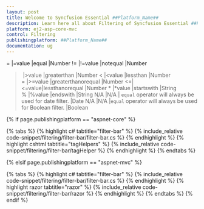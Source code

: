 ```yaml
---
layout: post
title: Welcome to Syncfusion Essential ##Platform_Name##
description: Learn here all about Filtering of Syncfusion Essential ##Platform_Name## widgets based on HTML5 and jQuery.
platform: ej2-asp-core-mvc
control: Filtering
publishingplatform: ##Platform_Name##
documentation: ug
---
```


= |=value |equal |Number
!= |!=value |notequal |Number
> |>value |greaterthan |Number
< |<value |lessthan |Number
>= |>=value |greaterthanorequal |Number
<=|<=value|lessthanorequal |Number
* |*value |startswith |String
% |%value |endswith |String
N/A |N/A | `equal` operator will always be used for date filter. |Date
N/A |N/A |`equal` operator will always be used for Boolean filter. |Boolean

{% if page.publishingplatform == "aspnet-core" %}

{% tabs %}
{% highlight c# tabtitle="filter-bar" %}
{% include_relative code-snippet/filtering/filter-bar/filter-bar.cs %}
{% endhighlight %}
{% highlight cshtml tabtitle="tagHelpers" %}
{% include_relative code-snippet/filtering/filter-bar/tagHelper %}
{% endhighlight %}
{% endtabs %}

{% elsif page.publishingplatform == "aspnet-mvc" %}

{% tabs %}
{% highlight c# tabtitle="filter-bar" %}
{% include_relative code-snippet/filtering/filter-bar/filter-bar.cs %}
{% endhighlight %}
{% highlight razor tabtitle="razor" %}
{% include_relative code-snippet/filtering/filter-bar/razor %}
{% endhighlight %}
{% endtabs %}
{% endif %}



<!-- ## Filter bar template with custom component

The `FilterBarTemplate` is used to add custom components to a particular column, and does the following functions:
* `create`: Creates custom components.
* `write`: Wires events for custom components.

In the following sample, the dropdown is used as a custom component in the EmployeeID column.

{% if page.publishingplatform == "aspnet-core" %}

{% tabs %}
{% highlight c# tabtitle="filterbartemplate" %}
{% include_relative code-snippet/filter/filterbartemplate/filterbartemplate.cs %}
{% endhighlight %}
{% highlight cshtml tabtitle="tagHelpers" %}
{% include_relative code-snippet/filter/filterbartemplate/tagHelper %}
{% endhighlight %}
{% endtabs %}

{% elsif page.publishingplatform == "aspnet-mvc" %}

{% tabs %}
{% highlight c# tabtitle="filterbartemplate" %}
{% include_relative code-snippet/filter/filterbartemplate/filterbartemplate.cs %}
{% endhighlight %}
{% highlight razor tabtitle="razor" %}
{% include_relative code-snippet/filter/filterbartemplate/razor %}
{% endhighlight %}
{% endtabs %}
{% endif %}



### Filter bar template with custom component

The [`filterBarTemplate`] is used to add a custom component for a particular column and this contains the following functions.
* `create` – It is used for creating custom components.
* `read` – It is used to read the Filter value selected.
* `write` - It is used to wire events for custom components.

In the following sample dropdown is used  as custom component in EmployeeID column.

{% if page.publishingplatform == "aspnet-core" %}

{% tabs %}
{% highlight c# tabtitle="filterbartemplate" %}
{% include_relative code-snippet/filtering/filterbartemplate/filterbartemplate.cs %}
{% endhighlight %}
{% highlight cshtml tabtitle="tagHelpers" %}
{% include_relative code-snippet/filtering/filterbartemplate/tagHelper %}
{% endhighlight %}
{% endtabs %}

{% elsif page.publishingplatform == "aspnet-mvc" %}

{% tabs %}
{% highlight c# tabtitle="filterbartemplate" %}
{% include_relative code-snippet/filtering/filterbartemplate/filterbartemplate.cs %}
{% endhighlight %}
{% highlight razor tabtitle="razor" %}
{% include_relative code-snippet/filtering/filterbartemplate/razor %}
{% endhighlight %}
{% endtabs %}
{% endif %}



### Change default filterbar operator

You can change the default filter operator by extending `filterModule.filterOperators` property in [`DataBound`](https://help.syncfusion.com/cr/aspnetcore-js2/Syncfusion.EJ2.Grids.GridBuilder-1.html#Syncfusion_EJ2_Grids_GridBuilder_1_DataBound_System_String_) event. In the following sample,
we have changed the default operator for string typed columns as `contains` from `startsWith`.

{% if page.publishingplatform == "aspnet-core" %}

{% tabs %}
{% highlight c# tabtitle="filter" %}
{% include_relative code-snippet/filtering/filteroptr/filter.cs %}
{% endhighlight %}
{% highlight cshtml tabtitle="tagHelpers" %}
{% include_relative code-snippet/filtering/filteroptr/tagHelper %}
{% endhighlight %}
{% endtabs %}

{% elsif page.publishingplatform == "aspnet-mvc" %}

{% tabs %}
{% highlight c# tabtitle="filter" %}
{% include_relative code-snippet/filtering/filteroptr/filter.cs %}
{% endhighlight %}
{% highlight razor tabtitle="razor" %}
{% include_relative code-snippet/filtering/filteroptr/razor %}
{% endhighlight %}
{% endtabs %}
{% endif %}



## Filter menu

You can enable filter menu by setting the [`FilterSettings.Type`](https://help.syncfusion.com/cr/aspnetcore-js2/Syncfusion.EJ2.Grids.Grid.html#Syncfusion_EJ2_Grids_Grid_FilterSettings?lang=typescript#type-string) as `Menu`. The filter menu UI will be rendered based on its column type, which allows you to filter data.
You can filter the records with different operators.

{% if page.publishingplatform == "aspnet-core" %}

{% tabs %}
{% highlight c# tabtitle="filtermenu" %}
{% include_relative code-snippet/filtering/filtermenu/filtermenu.cs %}
{% endhighlight %}
{% highlight cshtml tabtitle="tagHelpers" %}
{% include_relative code-snippet/filtering/filtermenu/tagHelper %}
{% endhighlight %}
{% endtabs %}

{% elsif page.publishingplatform == "aspnet-mvc" %}

{% tabs %}
{% highlight c# tabtitle="filtermenu" %}
{% include_relative code-snippet/filtering/filtermenu/filtermenu.cs %}
{% endhighlight %}
{% highlight razor tabtitle="razor" %}
{% include_relative code-snippet/filtering/filtermenu/razor %}
{% endhighlight %}
{% endtabs %}
{% endif %}



> * [`AllowFiltering`](https://help.syncfusion.com/cr/aspnetcore-js2/Syncfusion.EJ2.Grids.Grid.html#Syncfusion_EJ2_Grids_Grid_AllowFiltering) must be set as true to enable filter menu.
> * Setting [`Columns.AllowFiltering`](https://help.syncfusion.com/cr/aspnetcore-js2/Syncfusion.EJ2.Grids.GridColumn.html#Syncfusion_EJ2_Grids_GridColumn_AllowFiltering) as false will prevent
 filter menu rendering for a particular column.

<!-- ### Custom component in filter menu

The `Column.Filter.ui` is used to add custom filter components to a particular column.
To implement custom filter ui, define the following functions:

* `create`:  Creates custom component.
* `write`: Wire events for custom component.
* `read`: Read the filter value from custom component.

{% if page.publishingplatform == "aspnet-core" %}

{% tabs %}
{% highlight c# tabtitle="customfiltermenu" %}
{% include_relative code-snippet/filter/customfiltermenu/customfiltermenu.cs %}
{% endhighlight %}
{% highlight cshtml tabtitle="tagHelpers" %}
{% include_relative code-snippet/filter/customfiltermenu/tagHelper %}
{% endhighlight %}
{% endtabs %}

{% elsif page.publishingplatform == "aspnet-mvc" %}

{% tabs %}
{% highlight c# tabtitle="customfiltermenu" %}
{% include_relative code-snippet/filter/customfiltermenu/customfiltermenu.cs %}
{% endhighlight %}
{% highlight razor tabtitle="razor" %}
{% include_relative code-snippet/filter/customfiltermenu/razor %}
{% endhighlight %}
{% endtabs %}
{% endif %}



### Enable different filter for a column

You can use both `Menu` and `CheckBox` filter in a same Grid. To do so, set the
`Column.Filter.Type` as `Menu` or `CheckBox`.

In the following sample menu filter is enabled by default and checkbox filter is enabled for the CustomerID column using the
`Column.Filter.Type`.

{% if page.publishingplatform == "aspnet-core" %}

{% tabs %}
{% highlight c# tabtitle="diffcolumnfilter" %}
{% include_relative code-snippet/filtering/diffcolumnfilter/diffcolumnfilter.cs %}
{% endhighlight %}
{% highlight cshtml tabtitle="tagHelpers" %}
{% include_relative code-snippet/filtering/diffcolumnfilter/tagHelper %}
{% endhighlight %}
{% endtabs %}

{% elsif page.publishingplatform == "aspnet-mvc" %}

{% tabs %}
{% highlight c# tabtitle="diffcolumnfilter" %}
{% include_relative code-snippet/filtering/diffcolumnfilter/diffcolumnfilter.cs %}
{% endhighlight %}
{% highlight razor tabtitle="razor" %}
{% include_relative code-snippet/filtering/diffcolumnfilter/razor %}
{% endhighlight %}
{% endtabs %}
{% endif %}



## Excel like filter

You can enable Excel like filter by defining.
[`FilterSettings.Type`](https://help.syncfusion.com/cr/aspnetcore-js2/Syncfusion.EJ2.Grids.Grid.html#Syncfusion_EJ2_Grids_Grid_FilterSettings?lang=typescript#type-string) as `Excel`.The excel menu contains an option such as Sorting, Clear filter, Sub menu for advanced filtering.

{% if page.publishingplatform == "aspnet-core" %}

{% tabs %}
{% highlight c# tabtitle="excelfilter" %}
{% include_relative code-snippet/filtering/excelfilter/excelfilter.cs %}
{% endhighlight %}
{% highlight cshtml tabtitle="tagHelpers" %}
{% include_relative code-snippet/filtering/excelfilter/tagHelper %}
{% endhighlight %}
{% endtabs %}

{% elsif page.publishingplatform == "aspnet-mvc" %}

{% tabs %}
{% highlight c# tabtitle="excelfilter" %}
{% include_relative code-snippet/filtering/excelfilter/excelfilter.cs %}
{% endhighlight %}
{% highlight razor tabtitle="razor" %}
{% include_relative code-snippet/filtering/excelfilter/razor %}
{% endhighlight %}
{% endtabs %}
{% endif %}



> * By default, while opening the excel/checkbox filter in the Grid, the filter dialog will get and display the distinct data from the first 1000 records bound to the Grid to optimize performance. The remaining records will be returned as a result of the search option of the filter dialog.
> * However, we can increase the excel/checkbox filter count by modifying the `filterChoiceCount` argument value(as per our need) in the [`actionBegin`](https://help.syncfusion.com/cr/aspnetcore-js2/Syncfusion.EJ2.Grids.Grid.html#Syncfusion_EJ2_Grids_Grid_ActionBegin) event when the `requestType` is `filterchoicerequest` or `filtersearchbegin`. This is demonstrated in the below code snippet,

```typescript
function actionBegin(args: FilterEventArgs) {
    if (args.requestType === "filterchoicerequest" || args.requestType === "filtersearchbegin") {
        args.filterChoiceCount = 3000;
    }
}
```

## See also

* [Customizing filter menu operators list](./how-to/customizing-filter-menu-operators-list)
* [Customizing Filter Dialog by using an additional parameter](./how-to/add-params-for-filtering)
